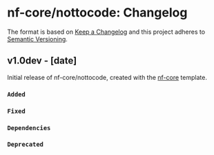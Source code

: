 # nf-core/nottocode: Changelog

The format is based on [Keep a Changelog](https://keepachangelog.com/en/1.0.0/)
and this project adheres to [Semantic Versioning](https://semver.org/spec/v2.0.0.html).

## v1.0dev - [date]

Initial release of nf-core/nottocode, created with the [nf-core](https://nf-co.re/) template.

### `Added`

### `Fixed`

### `Dependencies`

### `Deprecated`
